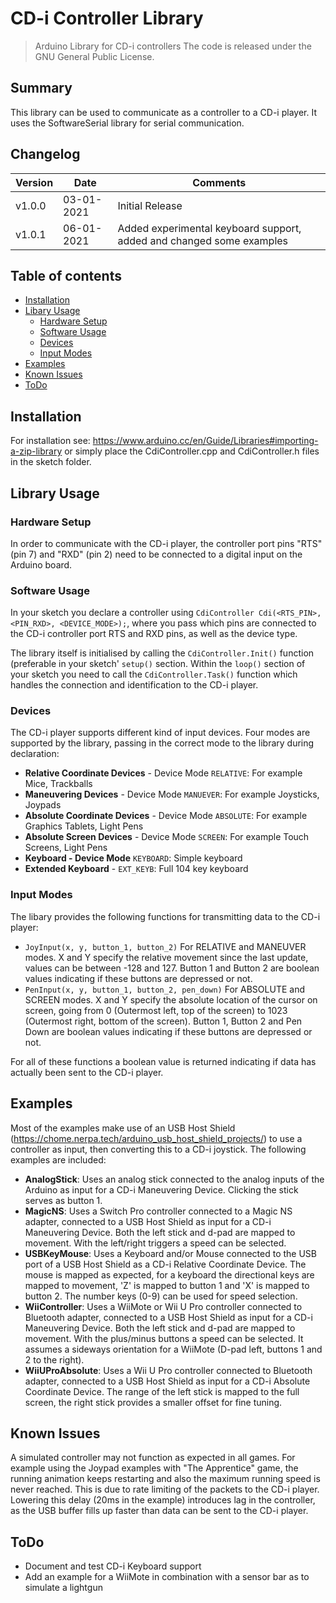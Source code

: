 # CD-i Controller Library
> Arduino Library for CD-i controllers
The code is released under the GNU General Public License.

## Summary
This library can be used to communicate as a controller to a CD-i player. It uses the SoftwareSerial library for serial communication.

## Changelog
Version | Date       | Comments
------- | ---------- | ---------------
v1.0.0  | 03-01-2021 | Initial Release
v1.0.1  | 06-01-2021 | Added experimental keyboard support, added and changed some examples

## Table of contents
* [Installation](#installation)
* [Libary Usage](#library-usage)
	* [Hardware Setup](#hardware-setup)
	* [Software Usage](#software-usage)
	* [Devices](#devices)
	* [Input Modes](#input-modes)
* [Examples](#examples)
* [Known Issues](#known-issues)
* [ToDo](#todo)

## Installation
For installation see: <https://www.arduino.cc/en/Guide/Libraries#importing-a-zip-library> or simply place the CdiController.cpp and CdiController.h files in the sketch folder.

## Library Usage

### Hardware Setup
In order to communicate with the CD-i player, the controller port pins "RTS" (pin 7) and "RXD" (pin 2) need to be connected to a digital input on the Arduino board.

### Software Usage
In your sketch you declare a controller using `CdiController Cdi(<RTS_PIN>, <PIN_RXD>, <DEVICE_MODE>);`, where you pass which pins are connected to the CD-i controller port RTS and RXD pins, as well as the device type.

The library itself is initialised by calling the `CdiController.Init()` function (preferable in your sketch' `setup()` section. Within the `loop()` section of your sketch you need to call the `CdiController.Task()` function which handles the connection and identification to the CD-i player.

### Devices
The CD-i player supports different kind of input devices. Four modes are supported by the library, passing in the correct mode to the library during declaration:
* **Relative Coordinate Devices** - Device Mode `RELATIVE`: For example Mice, Trackballs
* **Maneuvering Devices** - Device Mode `MANUEVER`: For example Joysticks, Joypads
* **Absolute Coordinate Devices** - Device Mode `ABSOLUTE`: For example Graphics Tablets, Light Pens
* **Absolute Screen Devices** - Device Mode `SCREEN`: For example Touch Screens, Light Pens
* **Keyboard - Device Mode** `KEYBOARD`: Simple keyboard
* **Extended Keyboard** - `EXT_KEYB`: Full 104 key keyboard

### Input Modes
The libary provides the following functions for transmitting data to the CD-i player:

* `JoyInput(x, y, button_1, button_2)` For RELATIVE and MANEUVER modes. X and Y specify the relative movement since the last update, values can be between -128 and 127. Button 1 and Button 2 are boolean values indicating if these buttons are depressed or not.
* `PenInput(x, y, button_1, button_2, pen_down)` For ABSOLUTE and SCREEN modes. X and Y specify the absolute location of the cursor on screen, going from 0 (Outermost left, top of the screen) to 1023 (Outermost right, bottom of the screen). Button 1, Button 2 and Pen Down are boolean values indicating if these buttons are depressed or not.

For all of these functions a boolean value is returned indicating if data has actually been sent to the CD-i player. 

## Examples
Most of the examples make use of an USB Host Shield (<https://chome.nerpa.tech/arduino_usb_host_shield_projects/>) to use a controller as input, then converting this to a CD-i joystick. The following examples are included:

* **AnalogStick**: Uses an analog stick connected to the analog inputs of the Arduino as input for a CD-i Maneuvering Device. Clicking the stick serves as button 1.
* **MagicNS**: Uses a Switch Pro controller connected to a Magic NS adapter, connected to a USB Host Shield as input for a CD-i Maneuvering Device. Both the left stick and d-pad are mapped to movement. With the left/right triggers a speed can be selected.
* **USBKeyMouse**: Uses a Keyboard and/or Mouse connected to the USB port of a USB Host Shield as a CD-i Relative Coordinate Device. The mouse is mapped as expected, for a keyboard the directional keys are mapped to movement, 'Z' is mapped to button 1 and 'X' is mapped to button 2. The number keys (0-9) can be used for speed selection.
* **WiiController**: Uses a WiiMote or Wii U Pro controller connected to Bluetooth adapter, connected to a USB Host Shield as input for a CD-i Maneuvering Device. Both the left stick and d-pad are mapped to movement. With the plus/minus buttons a speed can be selected. It assumes a sideways orientation for a WiiMote (D-pad left, buttons 1 and 2 to the right).
* **WiiUProAbsolute**: Uses a Wii U Pro controller connected to Bluetooth adapter, connected to a USB Host Shield as input for a CD-i Absolute Coordinate Device. The range of the left stick is mapped to the full screen, the right stick provides a smaller offset for fine tuning.

## Known Issues
A simulated controller may not function as expected in all games. For example using the Joypad examples with "The Apprentice" game, the running animation keeps restarting and also the maximum running speed is never reached. This is due to rate limiting of the packets to the CD-i player. Lowering this delay (20ms in the example) introduces lag in the controller, as the USB buffer fills up faster than data can be sent to the CD-i player.

## ToDo
* Document and test CD-i Keyboard support
* Add an example for a WiiMote in combination with a sensor bar as to simulate a lightgun